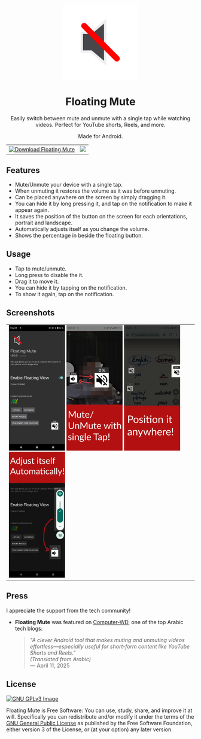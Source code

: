 <p align="center">
    <img src="logo.svg" width="200px" />
</p>
<h1 align="center">Floating Mute</h1>
<p align="center">
    Easily switch between mute and unmute with a single tap while watching videos. Perfect for YouTube shorts, Reels, and more.
</p>
<p align="center">
    Made for Android.
</p>

<table align="center" style="">
    <tr>
        <td>
            <a href='https://floating-mute.en.uptodown.com/android' title='Download Floating Mute'>
                <img src='https://stc.utdstc.com/img/mediakit/download-gio-big-b.png' alt='Download Floating Mute' width="150">
            </a>
        </td>
        <td>
            <a href="https://apt.izzysoft.de/fdroid/index/apk/com.github.mkalmousli.floating_mute">
                <img src="https://gitlab.com/IzzyOnDroid/repo/-/raw/master/assets/IzzyOnDroid.png" width="200"/>
            </a>
        </td>
    </tr>
</table>

## Features
- Mute/Unmute your device with a single tap.
- When unmuting it restores the volume as it was before unmuting.
- Can be placed anywhere on the screen by simply dragging it.
- You can hide it by long pressing it, and tap on the notification to make it appear again.
- It saves the position of the button on the screen for each orientations, portrait and landscape.
- Automatically adjusts itself as you change the volume.
- Shows the percentage in beside the floating button.


## Usage
- Tap to mute/unmute.
- Long press to disable the it.
- Drag it to move it.
- You can hide it by tapping on the notification.
- To show it again, tap on the notification.

## Screenshots

<table>
    <tr>
        <td>
            <img src="screenshots/01.png" width="150px" />
            <img src="screenshots/02.png" width="150px" />
            <img src="screenshots/03.png" width="150px" />
            <img src="screenshots/04.png" width="150px" />
        </td>
    </tr>
</table>


## Press

I appreciate the support from the tech community!

- **Floating Mute** was featured on [Computer-WD](https://www.computer-wd.com/2025/04/new-smartphone-apps.html#header-3), one of the top Arabic tech blogs:

    > *"A clever Android tool that makes muting and unmuting videos effortless—especially useful for short-form content like YouTube Shorts and Reels."*  
    > *(Translated from Arabic)*  
    > — April 11, 2025

## License
[![GNU GPLv3 Image](https://www.gnu.org/graphics/gplv3-127x51.png)](https://www.gnu.org/licenses/gpl-3.0.en.html)  

Floating Mute is Free Software: You can use, study, share, and improve it at will. Specifically you can redistribute and/or modify it under the terms of the [GNU General Public License](https://www.gnu.org/licenses/gpl.html) as published by the Free Software Foundation, either version 3 of the License, or (at your option) any later version.
